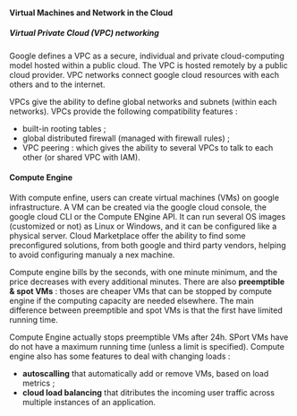#### Virtual Machines and Network in the Cloud

##### Virtual Private Cloud (VPC) networking
Google defines a VPC as a secure, individual and private cloud-computing model hosted within a public cloud.
The VPC is hosted remotely by a public cloud provider. VPC networks connect google cloud resources with each others and to the internet.

VPCs give the ability to define global networks and subnets (within each networks). VPCs provide the following compatibility features :
* built-in rooting tables ;
* global distributed firewall (managed with firewall rules) ;
* VPC peering : which gives the ability to several VPCs to talk to each other (or shared VPC with IAM).

#### Compute Engine
With compute enfine, users can create virtual machines (VMs) on google infrastructure. A VM can be created via the google cloud console, the google cloud CLI or the Compute ENgine API. It can run several OS images (customized or not) as Linux or Windows, and it can be configured like a physical server.
Cloud Marketplace offer the ability to find some preconfigured solutions, from both google and third party vendors, helping to avoid configuring manualy a nex machine.

Compute engine bills by the seconds, with one minute minimum, and the price decreases with every additional minutes.
There are also **preemptible & spot VMs** : thoses are cheaper VMs that can be stopped by compute engine if the computing capacity are needed elsewhere. The main difference between preemptible and spot VMs is that the first have limited running time. 

Compute Engine actually stops preemptible VMs after 24h. SPort VMs have do not have a maximum running time (unless a limit is specified). 
Compute engine also has some features to deal with changing loads :
* **autoscalling** that automatically add or remove VMs, based on load metrics ;
* **cloud load balancing** that ditributes the incoming user traffic across multiple instances of an application. 
